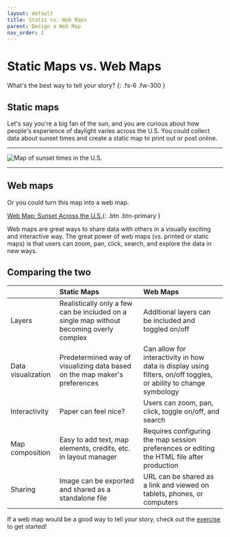 ```yaml
---
layout: default
title: Static vs. Web Maps
parent: Design a Web Map
nav_order: 1
---
```


# Static Maps vs. Web Maps

What's the best way to tell your story?
{: .fs-6 .fw-300 }

## Static maps

Let's say you're a big fan of the sun, and you are curious about how people's experience of daylight varies across the U.S. You could collect data about sunset times and create a static map to print out or post online.

---
![Map of sunset times in the U.S.](media/sunlight_map_update.jpg "Map of the 1,000 largest cities in the contiguous 48 states in the U.S. showing sunset times adjusted for local time zones in colors from dark purple - before 4:15pm to yellow - after 5:45pm - and city size based on population.")

---
## Web maps

Or you could turn this map into a web map.

[Web Map: Sunset Across the U.S.](https://rmseifried.github.io/sunlight-in-the-us/){: .btn .btn-primary }

Web maps are great ways to share data with others in a visually exciting and interactive way. The great power of web maps (vs. printed or static maps) is that users can zoom, pan, click, search, and explore the data in new ways.

## Comparing the two

|           | Static Maps | Web Maps |
|:----------|:------------|:---------|
| Layers | Realistically only a few can be included on a single map without becoming overly complex | Additional layers can be included and toggled on/off |
| Data visualization | Predetermined way of visualizing data based on the map maker's preferences | Can allow for interactivity in how data is display using filters, on/off toggles, or ability to change symbology |
| Interactivity | Paper can feel nice? | Users can zoom, pan, click, toggle on/off, and search |
| Map composition | Easy to add text, map elements, credits, etc. in layout manager | Requires configuring the map session preferences or editing the HTML file after production |
| Sharing | Image can be exported and shared as a standalone file | URL can be shared as a link and viewed on tablets, phones, or computers |

If a web map would be a good way to tell your story, check out the [exercise](exercise) to get started!
